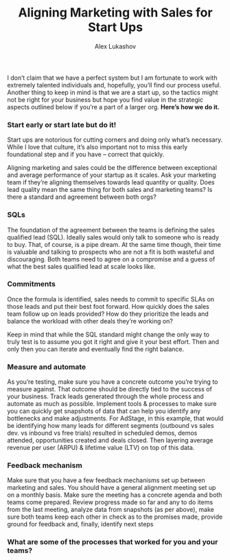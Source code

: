 ﻿---
title: Aligning Marketing with Sales for Start Ups
description: It’s no secret that marketing needs to be aligned with sales. Though apparent, pulling it off is actually quite challenging. In this article, I’ll share some of the best practices of how we go about aligning marketing and sales at AdStage
coverImage: 
publishDate: Jul 20, 2016

author: Alex Lukashov
authorProfile: 
authorImage: img/alex-lukashov.png
---

I don’t claim that we have a perfect system but I am fortunate to work with extremely talented individuals and, hopefully, you’ll find our process useful. Another thing to keep in mind is that we are a start up, so the tactics might not be right for your business but hope you find value in the strategic aspects outlined below if you’re a part of a larger org. **Here’s how we do it.**

### Start early or start late but do it!

Start ups are notorious for cutting corners and doing only what’s necessary. While I love that culture, it’s also important not to miss this early foundational step and if you have – correct that quickly.

Aligning marketing and sales could be the difference between exceptional and average performance of your startup as it scales. Ask your marketing team if they’re aligning themselves towards lead quantity or quality. Does lead quality mean the same thing for both sales and marketing teams? Is there a standard and agreement between both orgs?

### SQLs

The foundation of the agreement between the teams is defining the sales qualified lead (SQL). Ideally sales would only talk to someone who is ready to buy. That, of course, is a pipe dream. At the same time though, their time is valuable and talking to prospects who are not a fit is both wasteful and discouraging. Both teams need to agree on a compromise and a guess of what the best sales qualified lead at scale looks like.

### Commitments

Once the formula is identified, sales needs to commit to specific SLAs on those leads and put their best foot forward. How quickly does the sales team follow up on leads provided? How do they prioritize the leads and balance the workload with other deals they’re working on?

Keep in mind that while the SQL standard might change the only way to truly test is to assume you got it right and give it your best effort. Then and only then you can iterate and eventually find the right balance.

### **Measure** and **automate**

As you’re testing, make sure you have a concrete outcome you’re trying to measure against. That outcome should be directly tied to the success of your business. Track leads generated through the whole process and automate as much as possible. Implement tools & processes to make sure you can quickly get snapshots of data that can help you identify any bottlenecks and make adjustments. For AdStage, in this example, that would be identifying how many leads for different segments (outbound vs sales dev. vs inbound vs free trials) resulted in scheduled demos, demos attended, opportunities created and deals closed. Then layering average revenue per user (ARPU) & lifetime value (LTV) on top of this data.

### **Feedback** mechanism

Make sure that you have a few feedback mechanisms set up between marketing and sales. You should have a general alignment meeting set up on a monthly basis. Make sure the meeting has a concrete agenda and both teams come prepared. Review progress made so far and any to do items from the last meeting, analyze data from snapshots (as per above), make sure both teams keep each other in check as to the promises made, provide ground for feedback and, finally, identify next steps

### What are some of the processes that worked for you and your teams?